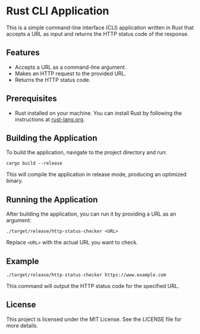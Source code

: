 # Rust CLI Application

This is a simple command-line interface (CLI) application written in Rust that accepts a URL as input and returns the HTTP status code of the response.

## Features

- Accepts a URL as a command-line argument.
- Makes an HTTP request to the provided URL.
- Returns the HTTP status code.

## Prerequisites

- Rust installed on your machine. You can install Rust by following the instructions at [rust-lang.org](https://www.rust-lang.org/tools/install).

## Building the Application

To build the application, navigate to the project directory and run:

```
cargo build --release
```

This will compile the application in release mode, producing an optimized binary.

## Running the Application

After building the application, you can run it by providing a URL as an argument:

```
./target/release/http-status-checker <URL>
```

Replace `<URL>` with the actual URL you want to check.

## Example

```
./target/release/http-status-checker https://www.example.com
```

This command will output the HTTP status code for the specified URL.

## License

This project is licensed under the MIT License. See the LICENSE file for more details.
